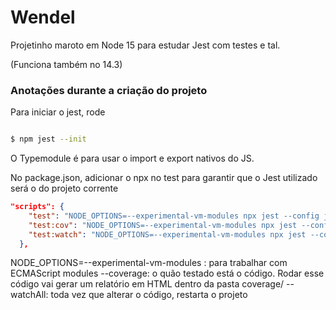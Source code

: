 # Wendel

Projetinho maroto em Node 15 para estudar Jest com testes e tal.

(Funciona também no 14.3)


### Anotações durante a criação do projeto

Para iniciar o jest, rode

```sh

$ npm jest --init

```

O Typemodule é para usar o import e export nativos do JS.

No package.json, adicionar o npx no test para garantir que o Jest utilizado será o do projeto corrente


```json
"scripts": {
    "test": "NODE_OPTIONS=--experimental-vm-modules npx jest --config jest.config.mjs",
    "test:cov": "NODE_OPTIONS=--experimental-vm-modules npx jest --config jest.config.mjs --coverage",
    "test:watch": "NODE_OPTIONS=--experimental-vm-modules npx jest --config jest.config.mjs --watchAll"
  },
```

NODE_OPTIONS=--experimental-vm-modules : para trabalhar com ECMAScript modules
--coverage: o quão testado está o código. Rodar esse código vai gerar um relatório em HTML dentro da pasta coverage/
--watchAll: toda vez que alterar o código, restarta o projeto